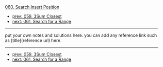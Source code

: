 [060. Search Insert Position](http://www.lintcode.com/problem/search-insert-position)

- [prev: 059. 3Sum Closest](059-3sum-closest.md)
- [next: 061. Search for a Range](061-search-for-a-range.md)

---

put your own notes and solutions here.
you can add any reference link such as [title](reference url) here.

---

- [prev: 059. 3Sum Closest](059-3sum-closest.md)
- [next: 061. Search for a Range](061-search-for-a-range.md)
